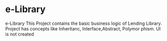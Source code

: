 # e-Library
e-Library
This Project contains the basic business logic of Lending Library. Project has concepts like Inheritanc, Interface,Abstract, Polymor
phism. UI is not created 
